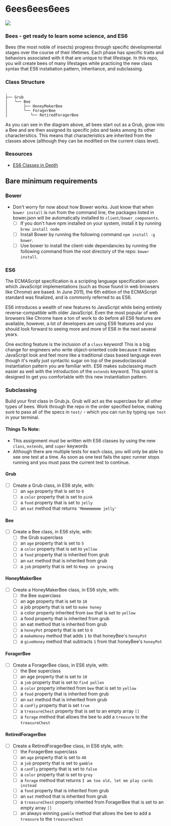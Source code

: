 # 6ees6ees6ees

![](http://i.imgur.com/qrLEV.gif)

### Bees - get ready to learn some science, and ES6

Bees (the most noble of insects) progress through specific developmental stages over the course of their lifetimes. Each phase has specific traits and behaviors associated with it that are unique to that lifestage. In this repo, you will create bees of many lifestages while practicing the new class syntax that ES6 instatiation pattern, inheritance, and subclassing.

### Class Structure

    .
    ├── Grub
    │   └── Bee
    │       ├── HoneyMakerBee
    │       └── ForagerBee
    │          └── RetiredForagerBee

As you can see in the diagram above, all bees start out as a Grub, grow into a Bee and are then assigned its specific jobs and tasks among its other charactersitics. This means that characteristics are inherited from the classes above (although they can be modified on the current class level).

### Resources
* [ES6 Classes in Depth](https://ponyfoo.com/articles/es6-classes-in-depth)

## Bare minimum requirements

### Bower

- Don't worry for now about how Bower works. Just know that when `bower install` is run from the command line, the packages listed in bower.json will be automatically installed to `client/bower_components`.
  - [ ] If you don't have npm installed on your system, install it by running `brew install node`
  - [ ] Install Bower by running the following command `npm install -g bower`.
  - [ ] Use bower to install the client-side dependancies by running the following command from the root directory of the repo: `bower install`.

### ES6

The ECMAScript specification is a scripting language specification upon which JavaScript implementations (such as those found in web browsers like Chrome) are based. In June 2015, the 6th edition of the ECMAScript standard was finalized, and is commonly referred to as ES6.

ES6 introduces a wealth of new features to JavaScript while being entirely reverse-compatible with older JavaScript. Even the most popular of web browsers like Chrome have a ton of work to do before all ES6 features are available, however, a lot of developers are using ES6 features and you should look forward to seeing more and more of ES6 in the next several years.

One exciting feature is the inclusion of a `class` keyword! This is a big change for engineers who write object-oriented code because it makes JavaScript look and feel more like a traditional class based language even though it's really just syntactic sugar on top of the pseudoclassical instantiation pattern you are familiar with. ES6 makes subclassing much easier as well with the introduction of the `extends` keyword. This sprint is designed to get you comfortable with this new instantiation pattern.

### Subclassing

Build your first class in Grub.js. Grub will act as the superclass for all other types of bees. Work through the repo in the order specified below, making sure to pass all of the specs in `test/` - which you can run by typing `npm test` in your terminal.

#### Things To Note:
- This assignment must be written with ES6 classes by using the new `class`, `extends`, and `super` keywords
- Although there are multiple tests for each class, you will only be able to see one test at a time. As soon as one test fails the spec runner stops running and you must pass the current test to continue.

#### Grub
- [ ] Create a Grub class, in ES6 style, with:
  - [ ] an `age` property that is set to `0`
  - [ ] a `color` property that is set to `pink`
  - [ ] a `food` property that is set to `jelly`
  - [ ] an `eat` method that returns `'Mmmmmmmmm jelly'`

#### Bee
- [ ] Create a Bee class, in ES6 style, with:
  - [ ] the Grub superclass
  - [ ] an `age` property that is set to `5`
  - [ ] a `color` property that is set to `yellow`
  - [ ] a `food` property that is inherited from grub
  - [ ] an `eat` method that is inherited from grub
  - [ ] a `job` property that is set to `Keep on growing`

#### HoneyMakerBee
- [ ] Create a HoneyMakerBee class, in ES6 style, with:
  - [ ] the Bee superclass
  - [ ] an age property that is set to `10`
  - [ ] a job property that is set to `make honey`
  - [ ] a color property inherited from `bee` that is set to `yellow`
  - [ ] a food property that is inherited from grub
  - [ ] an eat method that is inherited from grub
  - [ ] a `honeyPot` property that is set to `0`
  - [ ] a `makeHoney` method that adds `1` to that honeyBee's `honeyPot`
  - [ ] a `giveHoney` method that subtracts `1` from that honeyBee's `honeyPot`

#### ForagerBee
- [ ] Create a ForagerBee class, in ES6 style, with:
  - [ ] the Bee superclass
  - [ ] an age property that is set to `10`
  - [ ] a `job` property that is set to `find pollen`
  - [ ] a `color` property inherited from `bee` that is set to `yellow`
  - [ ] a `food` property that is inherited from grub
  - [ ] an `eat` method that is inherited from grub
  - [ ] a `canFly` property that is set `true`
  - [ ] a `treasureChest` property that is set to an empty array `[]`
  - [ ] a `forage` method that allows the bee to add a `treasure` to the `treasureChest`

#### RetiredForagerBee
- [ ] Create a RetiredForagerBee class, in ES6 style, with:
  - [ ] the ForagerBee superclass
  - [ ] an `age` property that is set to `40`
  - [ ] a `job` property that is set to `gamble`
  - [ ] a `canFly` property that is set to `false`
  - [ ] a `color` property that is set to `grey`
  - [ ] a `forage` method that returns `I am too old, let me play cards instead`
  - [ ] a `food` property that is inherited from grub
  - [ ] an `eat` method that is inherited from grub
  - [ ] a `treasureChest` property inherited from ForagerBee that is set to an empty array `[]`
  - [ ] an always winning `gamble` method that allows the bee to add a `treasure` to the `treasureChest`
